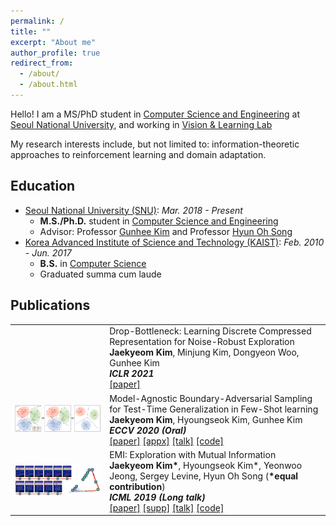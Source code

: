 ```yaml
---
permalink: /
title: ""
excerpt: "About me"
author_profile: true
redirect_from: 
  - /about/
  - /about.html
---
```


Hello! I am a MS/PhD student in [Computer Science and Engineering](https://cse.snu.ac.kr/en) at [Seoul National University](http://en.snu.ac.kr/), and working in [Vision & Learning Lab](http://vision.snu.ac.kr/)

My research interests include, but not limited to: information-theoretic approaches to reinforcement learning and domain adaptation.

## Education

* [Seoul National University (SNU)](http://en.snu.ac.kr/): *Mar. 2018 - Present*
  * **M.S./Ph.D.** student in [Computer Science and Engineering](https://cse.snu.ac.kr/en)
  * Advisor: Professor [Gunhee Kim](http://vision.snu.ac.kr/~gunhee/) and Professor [Hyun Oh Song](http://mllab.snu.ac.kr/hyunoh/)
* [Korea Advanced Institute of Science and Technology (KAIST)](https://www.kaist.ac.kr/en/): *Feb. 2010 - Jun. 2017*
  * **B.S.** in [Computer Science](https://cs.kaist.ac.kr/)
  * Graduated summa cum laude

## Publications

<table class="no-border">
  <tbody>
    <tr>
      <td width="30%">
      </td>
      <td width="70%">
        <span class="inner-title">Drop-Bottleneck: Learning Discrete Compressed Representation for Noise-Robust Exploration</span>
        <br/>
        <strong>Jaekyeom Kim</strong>, Minjung Kim, Dongyeon Woo, Gunhee Kim
        <br/>
        <i><strong>ICLR 2021</strong></i>
        <br/>
        <a href="https://openreview.net/pdf?id=1rxHOBjeDUW">[paper]</a>
        <br/>
      </td>
    </tr>
    <tr>
      <td width="30%">
        <img src="/images/publications/mabas_thumbnail.jpg" />
      </td>
      <td width="70%">
        <span class="inner-title">Model-Agnostic Boundary-Adversarial Sampling for Test-Time Generalization in Few-Shot learning</span>
        <br/>
        <strong>Jaekyeom Kim</strong>, Hyoungseok Kim, Gunhee Kim
        <br/>
        <i><strong>ECCV 2020 (Oral)</strong></i>
        <br/>
        <a href="https://www.ecva.net/papers/eccv_2020/papers_ECCV/papers/123460579.pdf">[paper]</a>
        <a href="https://drive.google.com/uc?id=1LhdzmuHBxOOoxrJYf9nR4pVOTOhyX_K4">[appx]</a>
        <a href="https://www.youtube.com/watch?v=XueZpAMsaOU">[talk]</a>
        <a href="https://github.com/jaekyeom/MABAS">[code]</a>
        <br/>
      </td>
    </tr>
    <tr>
      <td width="30%">
        <img src="/images/publications/emi_thumbnail.jpg" />
      </td>
      <td width="70%">
        <span class="inner-title">EMI: Exploration with Mutual Information</span>
        <br/>
        <strong>Jaekyeom Kim*</strong>, Hyoungseok Kim*, Yeonwoo Jeong, Sergey Levine, Hyun Oh Song (<strong>*equal contribution</strong>)
        <br/>
        <i><strong>ICML 2019 (Long talk)</strong></i>
        <br/>
        <a href="http://proceedings.mlr.press/v97/kim19a/kim19a.pdf">[paper]</a>
        <a href="http://proceedings.mlr.press/v97/kim19a/kim19a-supp.pdf">[supp]</a>
        <a href="https://www.videoken.com/embed/v-W4JSWUX28?tocitem=61">[talk]</a>
        <a href="https://github.com/snu-mllab/EMI">[code]</a>
      </td>
    </tr>
  </tbody>
</table>
